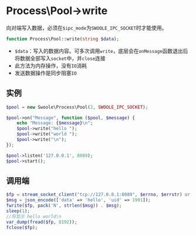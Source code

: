 # Process\Pool->write

向对端写入数据，必须在`$ipc_mode`为`SWOOLE_IPC_SOCKET`时才能使用。

```php
function Process\Pool::write(string $data);
```

* `$data`：写入的数据内容。可多次调用`write`，底层会在`onMessage`函数退出后将数据全部写入`socket`中，并`close`连接
* 此方法为内存操作，没有`IO`消耗
* 发送数据操作是同步阻塞`IO`

实例
----
```php
$pool = new Swoole\Process\Pool(2, SWOOLE_IPC_SOCKET);

$pool->on("Message", function ($pool, $message) {
    echo "Message: {$message}\n";
    $pool->write("hello ");
    $pool->write("world ");
    $pool->write("\n");
});

$pool->listen('127.0.0.1', 8089);
$pool->start();
```

调用端
----
```php
$fp = stream_socket_client("tcp://127.0.0.1:8089", $errno, $errstr) or die("error: $errstr\n");
$msg = json_encode(['data' => 'hello', 'uid' => 1991]);
fwrite($fp, pack('N', strlen($msg)) . $msg);
sleep(1);
//将显示 hello world\n
var_dump(fread($fp, 8192));
fclose($fp);
```